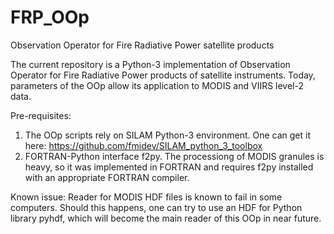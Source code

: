 # FRP_OOp
Observation Operator for Fire Radiative Power satellite products

The current repository is a Python-3 implementation of Observation Operator for
Fire Radiative Power products of satellite instruments. Today, parameters
of the OOp allow its application to MODIS and VIIRS level-2 data.

Pre-requisites:
1. The OOp scripts rely on SILAM Python-3 environment. One can get it here:
https://github.com/fmidev/SILAM_python_3_toolbox
2. FORTRAN-Python interface f2py. The processiong of MODIS granules is heavy, so it was
implemented in FORTRAN and requires f2py installed with an appropriate FORTRAN compiler.

Known issue:
Reader for MODIS HDF files is known to fail in some computers. Should this happens, 
one can try to use an HDF for Python library pyhdf, which will become the main reader 
of this OOp in near future.

